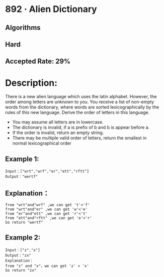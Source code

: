 # 892 · Alien Dictionary 
## Algorithms 
## Hard 
## Accepted Rate: 29% 

# Description:
There is a new alien language which uses the latin alphabet. However, the order among letters are unknown to you. You receive a list of non-empty words from the dictionary, where words are sorted lexicographically by the rules of this new language. Derive the order of letters in this language.

- You may assume all letters are in lowercase.
- The dictionary is invalid, if a is prefix of b and b is appear before a.
- If the order is invalid, return an empty string.
- There may be multiple valid order of letters, return the smallest in normal lexicographical order

## Example 1: 
	Input：["wrt","wrf","er","ett","rftt"] 
	Output："wertf" 
## Explanation： 
	from "wrt"and"wrf" ,we can get 't'<'f' 
	from "wrt"and"er" ,we can get 'w'<'e' 
	from "er"and"ett" ,we can get 'r'<'t' 
	from "ett"and"rftt" ,we can get 'e'<'r' 
	So return "wertf" 

## Example 2: 
	Input：["z","x"] 
	Output："zx" 
	Explanation：
	from "z" and "x"，we can get 'z' < 'x' 
	So return "zx" 
